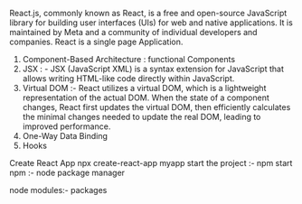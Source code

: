 React.js, commonly known as React, is a free and open-source JavaScript library for building user interfaces (UIs) for web and native applications. It is maintained by Meta and a community of individual developers and companies.
React is a single page Application. 

1. Component-Based Architecture : functional Components 
2. JSX : - JSX (JavaScript XML) is a syntax extension for JavaScript that allows writing HTML-like code directly within JavaScript. 
3. Virtual DOM :- React utilizes a virtual DOM, which is a lightweight representation of the actual DOM. When the state of a component changes, React first updates the virtual DOM, then efficiently calculates the minimal changes needed to update the real DOM, leading to improved performance.
4. One-Way Data Binding
5. Hooks



Create React App
npx create-react-app myapp
start the project :- npm start
npm :- node package manager

node modules:- packages 
